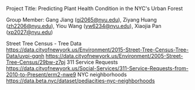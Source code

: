 Project Title: Predicting Plant Health Condition in the NYC's Urban Forest

Group Member: Gang Jiang (gj2065@nyu.edu), Ziyang Huang (zh2206@nyu.edu), Yiou Wang (yw6234@nyu.edu), Xiaojia Pan (xp2027@nyu.edu)



Street Tree Census - Tree Data https://data.cityofnewyork.us/Environment/2015-Street-Tree-Census-Tree-Data/uvpi-gqnh
https://data.cityofnewyork.us/Environment/2005-Street-Tree-Census/29bw-z7pj
311 Service Requests https://data.cityofnewyork.us/Social-Services/311-Service-Requests-from-2010-to-Present/erm2-nwe9
NYC neighborhoods https://data.beta.nyc/dataset/pediacities-nyc-neighborhoods
